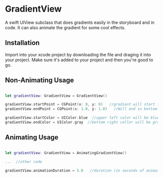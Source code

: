 # GradientView
A swift UIView subclass that does gradients easily in the storyboard and in code. It can also animate the gradient for some cool effects.


## Installation
Import into your xcode project by downloading the file and draging it into your project. Make sure it's added to your project and then you're good to go.


## Non-Animating Usage
```swift

let gradientView: GradientView = GradientView() 

gradientView.startPoint = CGPoint(x: 0, y: 0)   //gradient will start in upper left corner
gradientView.endPoint = CGPoint(x: 1.0, y: 1.0)   //Will end in bottom right corner

gradientView.startColor = UIColor.blue  //upper left color will be blue
gradientView.endColor = UIColor.gray  //bottom right collor will be gray 

```


## Animating Usage

```swift

let gradientView: GradientView = AnimatingGradientView() 

...  //other code

gradientView.animationDuration = 5.0   //duration (in seconds of animation)

```
